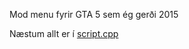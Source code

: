 Mod menu fyrir GTA 5 sem ég gerði 2015

Næstum allt er í [script.cpp](https://github.com/gudmunduroh/GTAModMenu/blob/master/Source/Solution/Project/script.cpp)
